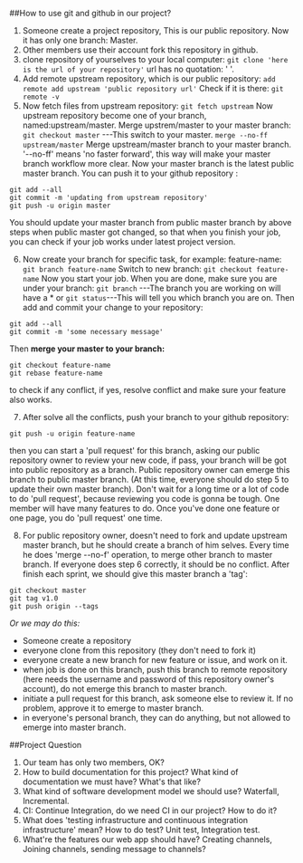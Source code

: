 ##How to use git and github in our project?

1. Someone create a project repository, This is our public repository. Now it has only one branch: Master.
2. Other members use their account fork this repository in github.
3. clone repository of yourselves to your local computer:
``git clone 'here is the url of your repository'`` url has no quotation: ' '.
4. Add remote upstream repository, which is our public repository:
``add remote add upstream 'public repository url'``
Check if it is there:
``git remote -v``
5. Now fetch files from upstream repository:
``git fetch upstream``
Now upstream repository become one of your branch, named:upstream/master.
Merge upstrem/master to your master branch:
``git checkout master`` ---This switch to your master.
``merge --no-ff upstream/master`` Merge upstream/master branch to your master branch. '--no-ff' means 'no faster forward', this way will make your master branch workflow more clear.
Now your master branch is the latest public master branch. You can push it to your github repository :
```
git add --all
git commit -m 'updating from upstream repository'
git push -u origin master
```
You should update your master branch from public master branch by above steps when public master got changed, so that when you finish your job, you can check if your job works under latest project version.

6. Now create your branch for specific task, for example: feature-name:
``git branch feature-name``
Switch to new branch:
``git checkout feature-name``
Now you start your job. When you are done, make sure you are under your branch:
``git branch`` ---The branch you are working on will have a *
or ``git status``---This will tell you which branch you are  on.
Then add and commit your change to your repository:
```
git add --all
git commit -m 'some necessary message'
```
Then **merge your master to your branch:**
```
git checkout feature-name
git rebase feature-name
```
to check if any conflict, if yes, resolve conflict and make sure your feature also works.

7. After solve all the conflicts, push your branch to your github repository:
```
git push -u origin feature-name
```
 then you can start a 'pull request' for this branch, asking our public repository owner to review your new code, if pass, your branch will be got into public repository as a branch. Public repository owner can emerge this branch to public master branch. (At this time, everyone should do step 5 to update their own master branch).
Don't wait for a long time or a lot of code to do 'pull request', because reviewing you code is gonna be tough. One member will have many features to do. Once you've done one feature or one page, you do 'pull request' one time.

8. For public repository owner, doesn't need to fork and update upstream master branch, but he should create a branch of him selves.
Every time he does 'merge --no-f' operation, to merge other branch to master branch. If everyone does step 6 correctly, it should be no conflict.
After finish each sprint, we should give this master branch a 'tag':
```
git checkout master
git tag v1.0
git push origin --tags
```
*Or we may do this:*
- Someone create a repository
- everyone clone from this repository (they don't need to fork it)
- everyone create a new branch for new feature or issue, and work on it.
- when job is done on this branch, push this branch to remote repository (here needs the username and password of this repository owner's account), do not emerge this branch to master branch.
- initiate a pull request for this branch, ask someone else to review it. If no problem, approve it to emerge to master branch.
- in everyone's personal branch, they can do anything, but not allowed to emerge into master branch.

##Project Question
1. Our team has only two members, OK?
2. How to build documentation for this project? What kind of documentation we must have? What's that like?
3. What kind of software development model we should use? Waterfall, Incremental.
4. CI: Continue Integration, do we need CI in our project? How to do it?
5. What does 'testing infrastructure and continuous integration infrastructure' mean? How to do test? Unit test, Integration test.
6. What're the features our web app should have? Creating channels, Joining channels, sending message to channels?